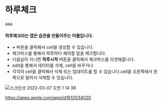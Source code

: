 # 하루체크
aaa
#### 하루체크라는 앱은 습관을 만들어주는 어플입니다.
* **+** 버튼을 클릭해서 cell을 생성할 수 있습니다.
* 체크박스를 통해서 하루마다 해야할 일을 체크합니다.
* 다음날이 지나면 **하루시작** 버튼을 클릭해서 체크박스를 리셋해줍니다.
* edit을 통해서 데이터를 삭제, cell을 바꾸거나
*  각각의 cell을 클릭해서 삭제 또는 업데이트를 할 수 있습니다.cell을 오른쪽에서 왼쪽으로 밀어서 삭제할 수 있습니다.

![스크린샷 2022-03-07 오전 1 14 38](https://user-images.githubusercontent.com/58182106/156977319-ec7302a6-1dbd-4928-ad9c-a12f7cf700d8.png)

https://apps.apple.com/app/id1612034020
